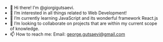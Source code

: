 - 👋 Hi there! I’m @giorgigutsaevi. 
- 👀 I’m interested in all things related to Web Development! 
- 🌱 I’m currently learning JavaScript and its wonderful framework React.js
- 💞️ I’m looking to collaborate on projects that are within my current scope of knowledge. 
- 📫 How to reach me:
  Email: george.gutsaevi@gmail.com
     

<!---
giorgigutsaevi/giorgigutsaevi is a ✨ special ✨ repository because its `README.md` (this file) appears on your GitHub profile.
You can click the Preview link to take a look at your changes.
--->
